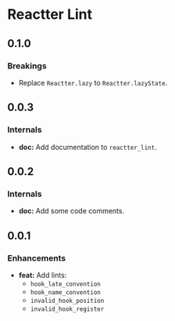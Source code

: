 # Reactter Lint

## 0.1.0

### Breakings

- Replace `Reactter.lazy` to `Reactter.lazyState`.

## 0.0.3

### Internals

- **doc:** Add documentation to `reactter_lint`.

## 0.0.2

### Internals

- **doc:** Add some code comments.

## 0.0.1

### Enhancements

- **feat:** Add lints:
  - `hook_late_convention`
  - `hook_name_convention`
  - `invalid_hook_position`
  - `invalid_hook_register`
